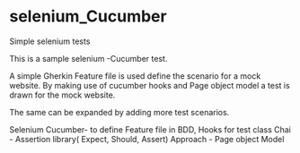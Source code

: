 # selenium_Cucumber
Simple selenium tests

This is a sample selenium -Cucumber test.

A simple Gherkin Feature file is used define the scenario for a mock website. 
By making use of cucumber hooks and Page object model a test is drawn for the mock website. 

The same can be expanded by adding more test scenarios. 


Selenium
Cucumber- to define Feature file in BDD, Hooks for test class
Chai    -    Assertion library( Expect, Should, Assert)
Approach - Page object Model


